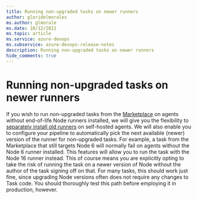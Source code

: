 ```yaml
---
title: Running non-upgraded tasks on newer runners
author: gloridelmorales
ms.author: glmorale
ms.date: 10/12/2022
ms.topic: article
ms.service: azure-devops
ms.subservice: azure-devops-release-notes
description: Running non-upgraded tasks on newer runners
hide_comments: true
---
```


# Running non-upgraded tasks on newer runners

If you wish to run non-upgraded tasks from the [Marketplace](https://marketplace.visualstudio.com/search?target=AzureDevOps&category=Azure%20Pipelines&sortBy=Installs) on agents without end-of-life Node runners installed, we will give you the flexibility to [separately install old runners](../2023/install-old-runner.md) on self-hosted agents. We will also enable you to configure your pipeline to automatically pick the next available (newer) version of the runner for non-upgraded tasks. For example, a task from the Marketplace that still targets Node 6 will normally fail on agents without the Node 6 runner installed. This features will allow you to run the task with the Node 16 runner instead. This of course means you are explicitly opting to take the risk of running the task on a newer version of Node without the author of the task signing off on that. For many tasks, this should work just fine, since upgrading Node versions often does not require any changes to Task code. You should thoroughly test this path before employing it in production, however.